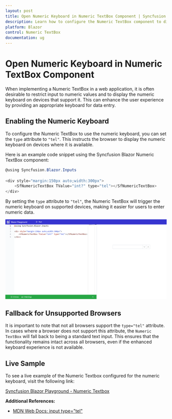 ```yaml
---
layout: post
title: Open Numeric Keyboard in Numeric TextBox Component | Syncfusion
description: Learn how to configure the Numeric TextBox component to display the numeric keyboard in web applications.
platform: Blazor
control: Numeric TextBox
documentation: ug
---
```


# Open Numeric Keyboard in Numeric TextBox Component

When implementing a Numeric TextBox in a web application, it is often desirable to restrict input to numeric values and to display the numeric keyboard on devices that support it. This can enhance the user experience by providing an appropriate keyboard for data entry.

## Enabling the Numeric Keyboard

To configure the Numeric TextBox to use the numeric keyboard, you can set the `type` attribute to `"tel"`. This instructs the browser to display the numeric keyboard on devices where it is available.

Here is an example code snippet using the Syncfusion Blazor Numeric TextBox component:

```csharp
@using Syncfusion.Blazor.Inputs

<div style="margin:150px auto;width:300px">
    <SfNumericTextBox TValue="int?" type="tel"></SfNumericTextBox>
</div>
```

By setting the `type` attribute to `"tel"`, the Numeric TextBox will trigger the numeric keyboard on supported devices, making it easier for users to enter numeric data.

![Open Numeric Keyboard in Numeric TextBox Component](../images/Open-Numeric-Keyboard-in-Numeric-TextBox-Component.gif)

## Fallback for Unsupported Browsers

It is important to note that not all browsers support the `type="tel"` attribute. In cases where a browser does not support this attribute, the `Numeric TextBox` will fall back to being a standard text input. This ensures that the functionality remains intact across all browsers, even if the enhanced keyboard experience is not available.

## Live Sample

To see a live example of the Numeric Textbox configured for the numeric keyboard, visit the following link:

[Syncfusion Blazor Playground - Numeric Textbox](https://blazorplayground.syncfusion.com/embed/rDLpjJrOLrHzOprq?appbar=true&editor=true&result=true&errorlist=true&theme=bootstrap5)

**Additional References:**
- [MDN Web Docs: input type="tel"](https://developer.mozilla.org/en-US/docs/Web/HTML/Element/input/tel)